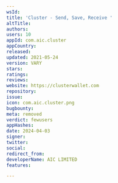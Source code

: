 ```yaml
---
wsId: 
title: 'Cluster - Send, Save, Receive '
altTitle: 
authors: 
users: 10
appId: com.aic.cluster
appCountry: 
released: 
updated: 2021-05-24
version: VARY
stars: 
ratings: 
reviews: 
website: https://clusterwallet.com
repository: 
issue: 
icon: com.aic.cluster.png
bugbounty: 
meta: removed
verdict: fewusers
appHashes: 
date: 2024-04-03
signer: 
twitter: 
social: 
redirect_from: 
developerName: AIC LIMITED
features: 

---
```


